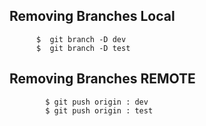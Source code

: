 ## Removing Branches Local

```
      $  git branch -D dev 
      $  git branch -D test
```
## Removing Branches REMOTE

```
        $ git push origin : dev 
        $ git push origin : test 
```
